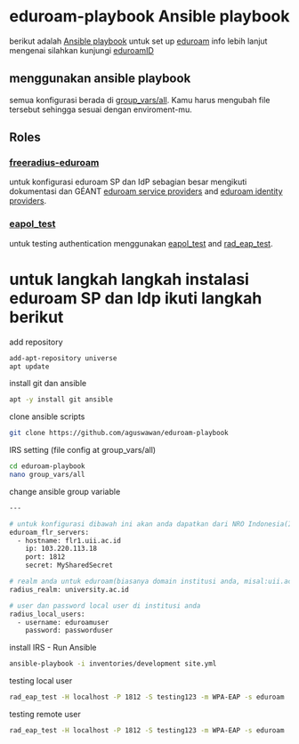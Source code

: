 # eduroam-playbook Ansible playbook
berikut adalah [Ansible playbook](http://docs.ansible.com/ansible/latest/playbooks.html) untuk set up [eduroam](https://eduroam.org/) info lebih lanjut mengenai silahkan kunjungi [eduroamID](https://eduroamid.info/)

## menggunakan ansible playbook
semua konfigurasi berada di [group_vars/all](group_vars/all). Kamu harus mengubah file tersebut sehingga sesuai dengan enviroment-mu.

## Roles
### [freeradius-eduroam](roles/freeradius-eduroam)
untuk konfigurasi eduroam SP dan IdP sebagian besar mengikuti dokumentasi dan GÉANT [eduroam service providers](https://wiki.geant.org/display/H2eduroam/freeradius-sp) and [eduroam identity providers](https://wiki.geant.org/display/H2eduroam/freeradius-idp).

### [eapol_test](roles/eapol_test)

untuk testing authentication menggunakan [eapol_test](http://deployingradius.com/scripts/eapol_test/) and [rad_eap_test](https://github.com/CESNET/rad_eap_test).

# untuk langkah langkah instalasi eduroam SP dan Idp ikuti langkah berikut

add repository
```bash
add-apt-repository universe
apt update
```
install git dan ansible
```bash
apt -y install git ansible
```
clone ansible scripts
```bash
git clone https://github.com/aguswawan/eduroam-playbook
```
IRS setting (file config at group_vars/all)
```bash
cd eduroam-playbook
nano group_vars/all
```
change ansible group variable
```bash
---

# untuk konfigurasi dibawah ini akan anda dapatkan dari NRO Indonesia(ITB & UII).
eduroam_flr_servers:
  - hostname: flr1.uii.ac.id
    ip: 103.220.113.18
    port: 1812
    secret: MySharedSecret

# realm anda untuk eduroam(biasanya domain institusi anda, misal:uii.ac.id atau itb.ac.id)
radius_realm: university.ac.id

# user dan password local user di institusi anda
radius_local_users:
  - username: eduroamuser
    password: passworduser
```
install IRS - Run Ansible
```bash
ansible-playbook -i inventories/development site.yml
```
testing local user
```bash
rad_eap_test -H localhost -P 1812 -S testing123 -m WPA-EAP -s eduroam  -e TTLS -2 PAP -u eduroamuser@university.ac.id -p passworduser
```
testing remote user
```bash
rad_eap_test -H localhost -P 1812 -S testing123 -m WPA-EAP -s eduroam  -e PEAP -2 MSCHAPV2 -u demouser@uii.ac.id -p rahasia
```
